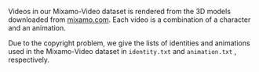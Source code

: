 Videos in our Mixamo-Video dataset is rendered from the 3D models downloaded from [mixamo.com](https://www.mixamo.com). Each video is a combination of a character and an animation.

Due to the copyright problem, we give the lists of identities and animations used in the Mixamo-Video dataset in `identity.txt` and `animation.txt` , respectively.